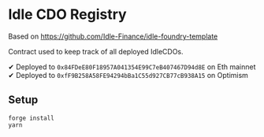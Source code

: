 # Idle CDO Registry

Based on https://github.com/Idle-Finance/idle-foundry-template

Contract used to keep track of all deployed IdleCDOs.

✔ Deployed to `0x84FDeE80F18957A041354E99C7eB407467D94d8E` on Eth mainnet
✔ Deployed to `0xfF9B258A58FE94294bBa1C55d927CB77cB938A15` on Optimism 

## Setup

```
forge install
yarn
```